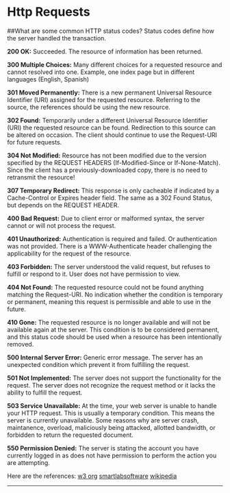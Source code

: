 # Http Requests

##What are some common HTTP status codes?
Status codes define how the server handled the transaction.

**200 OK:**
Succeeded. The resource of information has been returned.

**300 Multiple Choices:**
Many different choices for a requested resource and cannot resolved into one. Example, one index page but in different languages (English, Spanish)

**301 Moved Permanently:**
There is a new permanent Universal Resource Identifier (URI) assigned for the requested resource. Referring to the source, the references should be using the new resource.

**302 Found:**
Temporarily under a different Universal Resource Identifier (URI) the requested resource can be found. Redirection to this source can be altered on occasion. The client should continue to use the Request-URI for future requests.

**304 Not Modified:**
Resource has not been modified due to the version specified by the REQUEST HEADERS (If-Modified-Since or If-None-Match). Since the client has a previously-downloaded copy, there is no need to retransmit the resource!

**307 Temporary Redirect:**
This response is only cacheable if indicated by a Cache-Control or Expires header field. The same as a 302 Found Status, but depends on the REQUEST HEADER.

**400 Bad Request:**
Due to client error or malformed syntax, the server cannot or will not process the request.

**401 Unauthorized:**
Authentication is required and failed. Or authentication was not provided. There is a WWW-Authenticate header challenging the applicability for the request of the resource.

**403 Forbidden:**
The server understood the valid request, but refuses to fulfill or respond to it. User does not have permission to view.

**404 Not Found:**
The requested resource could not be found anything matching the Request-URI. No indication whether the condition is temporary or permanent, meaning this request is permissible and able to use in the future.

**410 Gone:**
The requested resource is no longer available and will not be available again at the server. This condition is to be considered permanent, and this status code should be used when a resource has been intentionally removed.

**500 Internal Server Error:**
Generic error message. The server has an unexpected condition which prevent it from fulfilling the request.

**501 Not Implemented:**
The server does not support the functionality for the request. The server does not recognize the request method or it lacks the ability to fulfill the request.

**503 Service Unavailable:**
At the time, your web server is unable to handle your HTTP request. This is usually a temporary condition. This means the server is currently unavailable. Some reasons why are server crash, maintanence, overload, maliciously being attacked, allotted bandwidth, or forbidden to return the requested document.

**550 Permission Denied:**
The server is stating the account you have currently logged in as does not have permission to perform the action you are attempting.

Here are the references:
[w3 org](https://www.w3.org/Protocols/rfc2616/rfc2616-sec10.html#sec10)
[smartlabsoftware](https://www.smartlabsoftware.com/ref/http-status-codes.htm)
[wikipedia](https://en.wikipedia.org/wiki/List_of_HTTP_status_codes)

----

